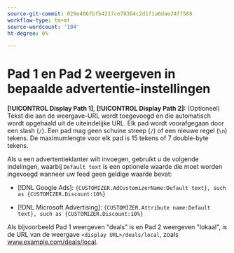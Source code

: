 ```yaml
---
source-git-commit: 029e406fbfb4217ce78364c2d1f1a6dae24ff588
workflow-type: tm+mt
source-wordcount: '104'
ht-degree: 0%

---
```

# Pad 1 en Pad 2 weergeven in bepaalde advertentie-instellingen

**[!UICONTROL Display Path 1]**, **[!UICONTROL Display Path 2]:** (Optioneel) Tekst die aan de weergave-URL wordt toegevoegd en die automatisch wordt opgehaald uit de uiteindelijke URL. Elk pad wordt voorafgegaan door een slash (`/`). Een pad mag geen schuine streep (`/`) of een nieuwe regel (`\n`) tekens. De maximumlengte voor elk pad is 15 tekens of 7 double-byte tekens.

Als u een advertentieklanter wilt invoegen, gebruikt u de volgende indelingen, waarbij `Default text` is een optionele waarde die moet worden ingevoegd wanneer uw feed geen geldige waarde bevat:

* [!DNL Google Ads]: `{CUSTOMIZER.AdCustomizerName:Default text}, such as {CUSTOMIZER.Discount:10%}`

* [!DNL Microsoft Advertising]: `{CUSTOMIZER.Attribute name:Default text}, such as {CUSTOMIZER.Discount:10%}`

Als bijvoorbeeld Pad 1 weergeven &quot;deals&quot; is en Pad 2 weergeven &quot;lokaal&quot;, is de URL van de weergave `<display URL>/deals/local`, zoals www.example.com/deals/local.
